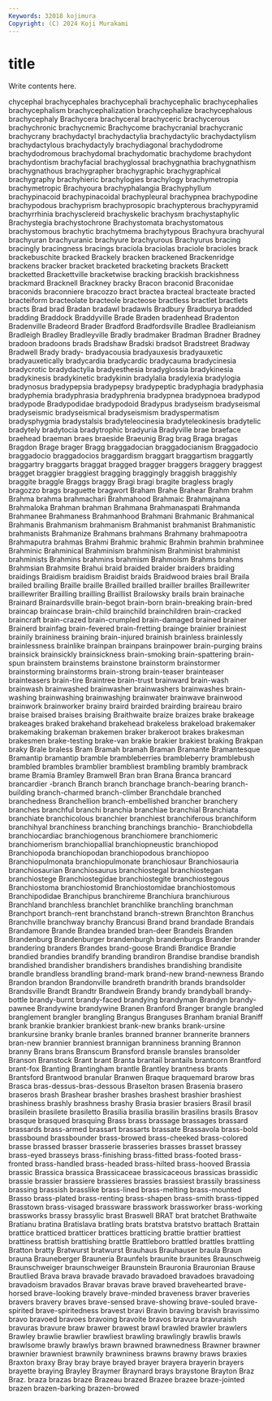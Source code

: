```yaml
---
Keywords: 32018 kojimura
Copyright: (C) 2024 Koji Murakami
---
```


# title

Write contents here.



chycephal brachycephales brachycephali brachycephalic
brachycephalies brachycephalism brachycephalization brachycephalize brachycephalous brachycephaly Brachycera brachyceral brachyceric brachycerous
brachychronic brachycnemic Brachycome brachycranial brachycranic brachycrany brachydactyl brachydactylia brachydactylic brachydactylism
brachydactylous brachydactyly brachydiagonal brachydodrome brachydodromous brachydomal brachydomatic brachydome brachydont brachydontism
brachyfacial brachyglossal brachygnathia brachygnathism brachygnathous brachygrapher brachygraphic brachygraphical brachygraphy brachyhieric
brachylogies brachylogy brachymetropia brachymetropic Brachyoura brachyphalangia Brachyphyllum brachypinacoid brachypinacoidal brachypleural
brachypnea brachypodine brachypodous brachyprism brachyprosopic brachypterous brachypyramid brachyrrhinia brachysclereid brachyskelic
brachysm brachystaphylic Brachystegia brachystochrone Brachystomata brachystomatous brachystomous brachytic brachytmema brachytypous
Brachyura brachyural brachyuran brachyuranic brachyure brachyurous Brachyurus bracing bracingly bracingness
bracings braciola braciolas braciole bracioles brack brackebuschite bracked Brackely bracken
brackened Brackenridge brackens bracker bracket bracketed bracketing brackets Brackett bracketted
Brackettville bracketwise bracking brackish brackishness brackmard Bracknell Brackney bracky Bracon
braconid Braconidae braconids braconniere bracozzo bract bractea bracteal bracteate bracted
bracteiform bracteolate bracteole bracteose bractless bractlet bractlets bracts Brad brad
Bradan bradawl bradawls Bradbury Bradburya bradded bradding Braddock Braddyville Brade
Braden bradenhead Bradenton Bradenville Bradeord Brader Bradford Bradfordsville Bradlee Bradleianism
Bradleigh Bradley Bradleyville Bradly bradmaker Bradman Bradner Bradney bradoon bradoons
brads Bradshaw Bradski bradsot Bradstreet Bradway Bradwell Brady brady- bradyacousia
bradyauxesis bradyauxetic bradyauxetically bradycardia bradycardic bradycauma bradycinesia bradycrotic bradydactylia bradyesthesia
bradyglossia bradykinesia bradykinesis bradykinetic bradykinin bradylalia bradylexia bradylogia bradynosus bradypepsia
bradypepsy bradypeptic bradyphagia bradyphasia bradyphemia bradyphrasia bradyphrenia bradypnea bradypnoea bradypod
bradypode Bradypodidae bradypodoid Bradypus bradyseism bradyseismal bradyseismic bradyseismical bradyseismism bradyspermatism
bradysphygmia bradystalsis bradyteleocinesia bradyteleokinesis bradytelic bradytely bradytocia bradytrophic bradyuria Bradyville
brae braeface braehead braeman braes braeside Braeunig Brag brag Braga
bragas Bragdon Brage brager Bragg braggadocian braggadocianism Braggadocio braggadocio braggadocios
braggardism braggart braggartism braggartly braggartry braggarts braggat bragged bragger braggers
braggery braggest bragget braggier braggiest bragging braggingly braggish braggishly braggite
braggle Braggs braggy Bragi bragi bragite bragless bragly bragozzo brags
braguette bragwort Braham Brahe Brahear Brahm brahm Brahma brahma brahmachari
Brahmahood Brahmaic Brahmajnana Brahmaloka Brahman brahman Brahmana Brahmanaspati Brahmanda Brahmanee
Brahmaness Brahmanhood Brahmani Brahmanic Brahmanical Brahmanis Brahmanism brahmanism Brahmanist brahmanist
Brahmanistic brahmanists Brahmanize Brahmans brahmans Brahmany brahmapootra Brahmaputra brahmas Brahmi
Brahmic brahmic Brahmin brahmin brahminee Brahminic Brahminical Brahminism brahminism Brahminist
brahminist brahminists Brahmins brahmins brahmism Brahmoism Brahms brahms Brahmsian Brahmsite
Brahui braid braided braider braiders braiding braidings Braidism braidism Braidist
braids Braidwood braies brail Braila brailed brailing Braille braille Brailled
brailled brailler brailles Braillewriter braillewriter Brailling brailling Braillist Brailowsky brails
brain brainache Brainard Brainardsville brain-begot brain-born brain-breaking brain-bred braincap braincase
brain-child brainchild brainchildren brain-cracked braincraft brain-crazed brain-crumpled brain-damaged brained brainer
Brainerd brainfag brain-fevered brain-fretting brainge brainier brainiest brainily braininess braining
brain-injured brainish brainless brainlessly brainlessness brainlike brainpan brainpans brainpower brain-purging
brains brainsick brainsickly brainsickness brain-smoking brain-spattering brain-spun brainstem brainstems brainstone
brainstorm brainstormer brainstorming brainstorms brain-strong brain-teaser brainteaser brainteasers brain-tire Braintree
brain-trust brainward brain-wash brainwash brainwashed brainwasher brainwashers brainwashes brain-washing brainwashing
brainwashjng brainwater brainwave brainwood brainwork brainworker brainy braird brairded brairding
braireau brairo braise braised braises braising Braithwaite braize braizes brake
brakeage brakeages braked brakehand brakehead brakeless brakeload brakemaker brakemaking brakeman
brakemen braker brakeroot brakes brakesman brakesmen brake-testing brake-van brakie brakier
brakiest braking Brakpan braky Brale braless Bram Bramah bramah Braman
Bramante Bramantesque Bramantip bramantip bramble brambleberries brambleberry bramblebush brambled brambles
bramblier brambliest brambling brambly brambrack brame Bramia Bramley Bramwell Bran
bran Brana Branca brancard brancardier -branch Branch branch branchage branch-bearing
branch-building branch-charmed branch-climber Branchdale branched branchedness Branchellion branch-embellished brancher branchery
branches branchful branchi branchia branchiae branchial Branchiata branchiate branchicolous branchier
branchiest branchiferous branchiform branchihyal branchiness branching branchings branchio- Branchiobdella branchiocardiac
branchiogenous branchiomere branchiomeric branchiomerism branchiopallial branchiopneustic branchiopod Branchiopoda branchiopodan branchiopodous
branchiopoo Branchiopulmonata branchiopulmonate branchiosaur Branchiosauria branchiosaurian Branchiosaurus branchiostegal branchiostegan branchiostege
Branchiostegidae branchiostegite branchiostegous Branchiostoma branchiostomid Branchiostomidae branchiostomous Branchipodidae Branchipus branchireme
Branchiura branchiurous Branchland branchless branchlet branchlike branchling branchman Branchport branch-rent
branchstand branch-strewn Branchton Branchus Branchville branchway branchy Brancusi Brand brand
brandade Brandais Brandamore Brande Brandea branded bran-deer Brandeis Branden Brandenburg
Brandenburger brandenburgh brandenburgs Brander brander brandering branders Brandes brand-goose Brandi
Brandice Brandie brandied brandies brandify branding brandiron Brandise brandise brandish
brandished brandisher brandishers brandishes brandishing brandisite brandle brandless brandling brand-mark
brand-new brand-newness Brando Brandon brandon Brandonville brandreth brandrith brands brandsolder
Brandsville Brandt Brandtr Brandwein Brandy brandy brandyball brandy-bottle brandy-burnt brandy-faced
brandying brandyman Brandyn brandy-pawnee Brandywine brandywine Branen Branford Branger brangle
brangled branglement brangler brangling Brangus Branguses Branham branial Braniff brank
brankie brankier brankiest brank-new branks brank-ursine brankursine branky branle branles
branned branner brannerite branners bran-new brannier branniest brannigan branniness branning
Brannon branny Brans brans Branscum Bransford bransle bransles bransolder Branson
Branstock Brant brant Branta brantail brantails brantcorn Brantford brant-fox Branting
Brantingham brantle Brantley brantness brants Brantsford Brantwood branular Branwen Braque
braquemard brarow bras Brasca bras-dessus-bras-dessous Braselton brasen Brasenia brasero braseros
brash Brashear brasher brashes brashest brashier brashiest brashiness brashly brashness
brashy Brasia brasier brasiers Brasil brasil brasilein brasilete brasiletto Brasilia
brasilia brasilin brasilins brasils Brasov brasque brasqued brasquing Brass brass
brassage brassages brassard brassards brass-armed brassart brassarts brassate Brassavola brass-bold
brassbound brassbounder brass-browed brass-cheeked brass-colored brasse brassed brasser brasserie brasseries
brasses brasset brassey brass-eyed brasseys brass-finishing brass-fitted brass-footed brass-fronted brass-handled
brass-headed brass-hilted brass-hooved Brassia brassic Brassica brassica Brassicaceae brassicaceous brassicas
brassidic brassie brassier brassiere brassieres brassies brassiest brassily brassiness brassing
brassish brasslike brass-lined brass-melting brass-mounted Brasso brass-plated brass-renting brass-shapen brass-smith
brass-tipped Brasstown brass-visaged brassware brasswork brassworker brass-working brassworks brassy brassylic
brast Braswell BRAT brat bratchet Brathwaite Bratianu bratina Bratislava bratling
brats bratstva bratstvo brattach Brattain brattice bratticed bratticer brattices bratticing
brattie brattier brattiest brattiness brattish brattishing brattle Brattleboro brattled brattles
brattling Bratton bratty Bratwurst bratwurst Brauhaus Brauhauser braula Braun brauna
Brauneberger Brauneria Braunfels braunite braunites Braunschweig Braunschweiger braunschweiger Braunstein Brauronia
Brauronian Brause Brautlied Brava brava bravade bravado bravadoed bravadoes bravadoing
bravadoism bravados Bravar bravas brave braved bravehearted brave-horsed brave-looking bravely
brave-minded braveness braver braveries bravers bravery braves brave-sensed brave-showing brave-souled
brave-spirited brave-spiritedness bravest bravi Bravin braving bravish bravissimo bravo bravoed
bravoes bravoing bravoite bravos bravura bravuraish bravuras bravure braw brawer
brawest brawl brawled brawler brawlers Brawley brawlie brawlier brawliest brawling
brawlingly brawlis brawls brawlsome brawly brawlys brawn brawned brawnedness Brawner
brawner brawnier brawniest brawnily brawniness brawns brawny braws braxies Braxton
braxy Bray bray braye brayed brayer brayera brayerin brayers brayette
braying Brayley Braymer Braynard brays braystone Brayton Braz Braz. braza
brazas braze Brazeau brazed Brazee brazee braze-jointed brazen brazen-barking brazen-browed
